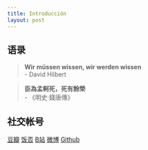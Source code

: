```yaml
---
title: Introducción
layout: post
---
```


## 语录

>**Wir müssen wissen, wir werden wissen**
<br/>- David Hilbert

>**臣為孟軻死，死有餘榮**
<br/>- 《明史·錢唐傳》

## 社交帐号

[豆瓣](https://www.douban.com/people/Jegvar)
[饭否](http://fanfou.com/Jegvar)
[B站](https://space.bilibili.com/10272827)
[微博](https://weibo.com/u/7133912465)
[Github](https://github.com/Windigkeit)


